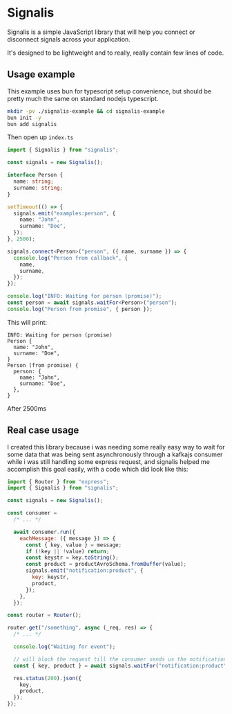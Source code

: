 # Signalis

Signalis is a simple JavaScript library that will help you connect or disconnect signals across your application.

It's designed to be lightweight and to really, really contain few lines of code.

## Usage example

This example uses bun for typescript setup convenience, but should be pretty much the same
on standard nodejs typescript.

```sh
mkdir -pv ./signalis-example && cd signalis-example
bun init -y
bun add signalis
```

Then open up `index.ts`

```typescript
import { Signalis } from "signalis";

const signals = new Signalis();

interface Person {
  name: string;
  surname: string;
}

setTimeout(() => {
  signals.emit("examples:person", {
    name: "John",
    surname: "Doe",
  });
}, 2500);

signals.connect<Person>("person", ({ name, surname }) => {
  console.log("Person from callback", {
    name,
    surname,
  });
});

console.log("INFO: Waiting for person (promise)");
const person = await signals.waitFor<Person>("person");
console.log("Person from promise", { person });
```

This will print:

```
INFO: Waiting for person (promise)
Person {
  name: "John",
  surname: "Doe",
}
Person (from promise) {
  person: {
    name: "John",
    surname: "Doe",
  },
}
```

After 2500ms

## Real case usage

I created this library because i was needing some really easy way to wait for some data that was being sent asynchronously through a kafkajs consumer while i was still handling some express request, and signalis helped me accomplish this goal easily, with a code which did look like this:

```js
import { Router } from "express";
import { Signalis } from "signalis";

const signals = new Signalis();

const consumer =
  /* ... */

  await consumer.run({
    eachMessage: ({ message }) => {
      const { key, value } = message;
      if (!key || !value) return;
      const keystr = key.toString();
      const product = productAvroSchema.fromBuffer(value);
      signals.emit("notification:product", {
        key: keystr,
        product,
      });
    },
  });

const router = Router();

router.get("/something", async (_req, res) => {
  /* ... */

  console.log("Waiting for event");

  // will block the request till the consumer sends us the notification
  const { key, product } = await signals.waitFor("notification:product");

  res.status(200).json({
    key,
    product,
  });
});
```
